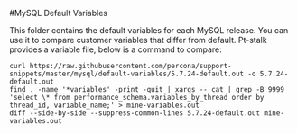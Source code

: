 #MySQL Default Variables

This folder contains the default variables for each MySQL release.
You can use it to compare customer variables that differ from default.
Pt-stalk provides a variable file, below is a command to compare:

```
curl https://raw.githubusercontent.com/percona/support-snippets/master/mysql/default-variables/5.7.24-default.out -o 5.7.24-default.out
find . -name '*variables' -print -quit | xargs -- cat | grep -B 9999 'select \* from performance_schema.variables_by_thread order by thread_id, variable_name;' > mine-variables.out
diff --side-by-side --suppress-common-lines 5.7.24-default.out mine-variables.out
```
